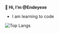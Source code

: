**👋 Hi, I’m @Endeyexe**

- I am learning to code



![Top Langs](https://github-readme-stats.vercel.app/api/top-langs/?username=Endeyexe&hide=javascript,css,scss,html&theme=dark)

<!---
Endeyexe/Endeyexe is a ✨ special ✨ repository because its `README.md` (this file) appears on your GitHub profile.
You can click the Preview link to take a look at your changes.
--->
